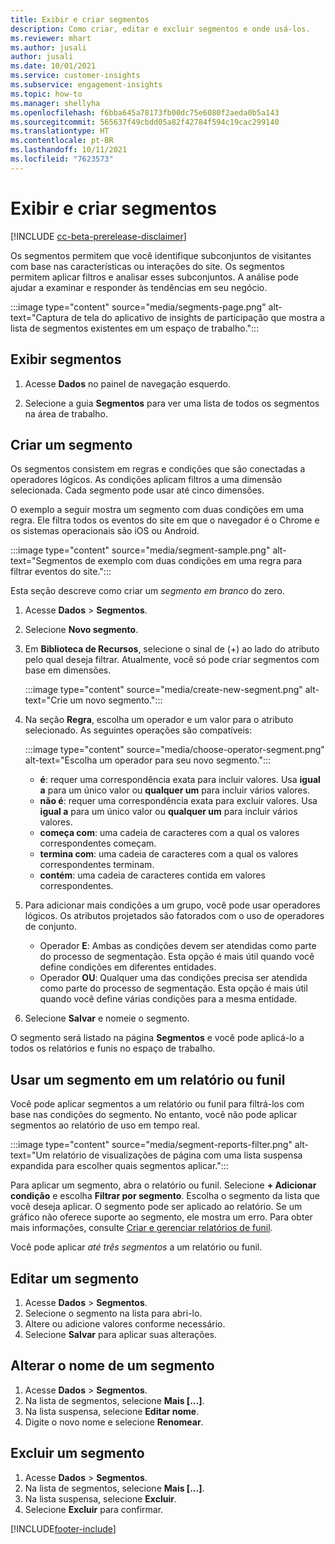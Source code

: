 ```yaml
---
title: Exibir e criar segmentos
description: Como criar, editar e excluir segmentos e onde usá-los.
ms.reviewer: mhart
ms.author: jusali
author: jusali
ms.date: 10/01/2021
ms.service: customer-insights
ms.subservice: engagement-insights
ms.topic: how-to
ms.manager: shellyha
ms.openlocfilehash: f6bba645a78173fb00dc75e6080f2aeda0b5a143
ms.sourcegitcommit: 565637f49cbdd05a82f42784f594c19cac299140
ms.translationtype: HT
ms.contentlocale: pt-BR
ms.lasthandoff: 10/11/2021
ms.locfileid: "7623573"
---
```

# <a name="view-and-create-segments"></a>Exibir e criar segmentos

[!INCLUDE [cc-beta-prerelease-disclaimer](includes/cc-beta-prerelease-disclaimer.md)]

Os segmentos permitem que você identifique subconjuntos de visitantes com base nas características ou interações do site. Os segmentos permitem aplicar filtros e analisar esses subconjuntos. A análise pode ajudar a examinar e responder às tendências em seu negócio. 

:::image type="content" source="media/segments-page.png" alt-text="Captura de tela do aplicativo de insights de participação que mostra a lista de segmentos existentes em um espaço de trabalho.":::

## <a name="view-segments"></a>Exibir segmentos

1. Acesse **Dados** no painel de navegação esquerdo. 

1. Selecione a guia **Segmentos** para ver uma lista de todos os segmentos na área de trabalho. 

## <a name="create-a-segment"></a>Criar um segmento

Os segmentos consistem em regras e condições que são conectadas a operadores lógicos. As condições aplicam filtros a uma dimensão selecionada. Cada segmento pode usar até cinco dimensões.

O exemplo a seguir mostra um segmento com duas condições em uma regra. Ele filtra todos os eventos do site em que o navegador é o Chrome e os sistemas operacionais são iOS ou Android.

:::image type="content" source="media/segment-sample.png" alt-text="Segmentos de exemplo com duas condições em uma regra para filtrar eventos do site.":::

Esta seção descreve como criar um *segmento em branco* do zero.

1. Acesse **Dados** > **Segmentos**.

1. Selecione **Novo segmento**.

1. Em **Biblioteca de Recursos**, selecione o sinal de (+) ao lado do atributo pelo qual deseja filtrar. Atualmente, você só pode criar segmentos com base em dimensões.

   :::image type="content" source="media/create-new-segment.png" alt-text="Crie um novo segmento.":::

1. Na seção **Regra**, escolha um operador e um valor para o atributo selecionado. As seguintes operações são compatíveis:

   :::image type="content" source="media/choose-operator-segment.png" alt-text="Escolha um operador para seu novo segmento.":::

   - **é**: requer uma correspondência exata para incluir valores. Usa **igual a** para um único valor ou **qualquer um** para incluir vários valores.
   - **não é**: requer uma correspondência exata para excluir valores. Usa **igual a** para um único valor ou **qualquer um** para incluir vários valores.
   - **começa com**: uma cadeia de caracteres com a qual os valores correspondentes começam.
   - **termina com**: uma cadeia de caracteres com a qual os valores correspondentes terminam.
   - **contém**: uma cadeia de caracteres contida em valores correspondentes.

1. Para adicionar mais condições a um grupo, você pode usar operadores lógicos. Os atributos projetados são fatorados com o uso de operadores de conjunto.
   - Operador **E**: Ambas as condições devem ser atendidas como parte do processo de segmentação. Esta opção é mais útil quando você define condições em diferentes entidades.
   - Operador **OU**: Qualquer uma das condições precisa ser atendida como parte do processo de segmentação. Esta opção é mais útil quando você define várias condições para a mesma entidade.

1. Selecione **Salvar** e nomeie o segmento. 

O segmento será listado na página **Segmentos** e você pode aplicá-lo a todos os relatórios e funis no espaço de trabalho.

## <a name="use-a-segment-in-a-report-or-funnel"></a>Usar um segmento em um relatório ou funil

Você pode aplicar segmentos a um relatório ou funil para filtrá-los com base nas condições do segmento. No entanto, você não pode aplicar segmentos ao relatório de uso em tempo real.

:::image type="content" source="media/segment-reports-filter.png" alt-text="Um relatório de visualizações de página com uma lista suspensa expandida para escolher quais segmentos aplicar.":::

Para aplicar um segmento, abra o relatório ou funil. Selecione **+ Adicionar condição** e escolha **Filtrar por segmento**. Escolha o segmento da lista que você deseja aplicar. O segmento pode ser aplicado ao relatório. Se um gráfico não oferece suporte ao segmento, ele mostra um erro. Para obter mais informações, consulte [Criar e gerenciar relatórios de funil](funnel-reports.md).
 
Você pode aplicar *até três segmentos* a um relatório ou funil.

## <a name="edit-a-segment"></a>Editar um segmento

1. Acesse **Dados** > **Segmentos**.
1. Selecione o segmento na lista para abri-lo. 
1. Altere ou adicione valores conforme necessário.
1. Selecione **Salvar** para aplicar suas alterações.

## <a name="change-the-name-of-a-segment"></a>Alterar o nome de um segmento

1. Acesse **Dados** > **Segmentos**.
1. Na lista de segmentos, selecione **Mais [...]**. 
1. Na lista suspensa, selecione **Editar nome**.
1. Digite o novo nome e selecione **Renomear**.

## <a name="delete-a-segment"></a>Excluir um segmento

1. Acesse **Dados** > **Segmentos**.
1. Na lista de segmentos, selecione **Mais [...]**. 
1. Na lista suspensa, selecione **Excluir**.
1. Selecione **Excluir** para confirmar.



[!INCLUDE[footer-include](../includes/footer-banner.md)]
